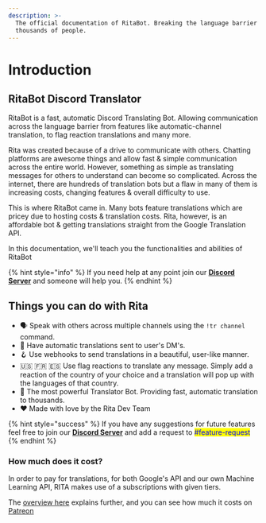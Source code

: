 ```yaml
---
description: >-
  The official documentation of RitaBot. Breaking the language barrier for
  thousands of people.
---
```


# Introduction

## RitaBot Discord Translator

RitaBot is a fast, automatic Discord Translating Bot. Allowing communication across the language barrier from features like automatic-channel translation, to flag reaction translations and many more.

Rita was created because of a drive to communicate with others. Chatting platforms are awesome things and allow fast & simple communication across the entire world. However, something as simple as translating messages for others to understand can become so complicated. Across the internet, there are hundreds of translation bots but a flaw in many of them is increasing costs, changing features & overall difficulty to use.

This is where RitaBot came in. Many bots feature translations which are pricey due to hosting costs & translation costs. Rita, however, is an affordable bot & getting translations straight from the Google Translation API.

In this documentation, we'll teach you the functionalities and abilities of RitaBot

{% hint style="info" %}
If you need help at any point join our [**Discord Server**](https://discord.gg/mgNR64R) and someone will help you.
{% endhint %}

## Things you can do with Rita

* 🗣️ Speak with others across multiple channels using the `!tr channel` command.
* 📣 Have automatic translations sent to user's DM's.
* 🪝 Use webhooks to send translations in a beautiful, user-like manner.
* 🇺🇸 🇫🇷 🇪🇸 Use flag reactions to translate any message. Simply add a reaction of the country of your choice and a translation will pop up with the languages of that country.
* 💪 The most powerful Translator Bot. Providing fast, automatic translation to thousands.
* ❤ Made with love by the Rita Dev Team

{% hint style="success" %}
If you have any suggestions for future features feel free to join our [**Discord Server**](https://discord.gg/mgNR64R) and add a request to <mark style="color:blue;">#feature-request</mark>
{% endhint %}

### How much does it cost?

In order to pay for translations, for both Google's API and our own Machine Learning API, RITA makes use of a subscriptions with given tiers.&#x20;

The [overview here](premium/overview.md) explains further, and you can see how much it costs on [Patreon](https://www.patreon.com/RitaBotProject)
